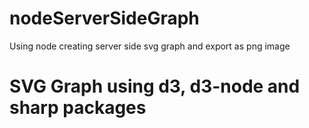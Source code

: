# nodeServerSideGraph
Using node creating server side svg graph and export as png image
# SVG Graph using d3, d3-node and sharp packages
